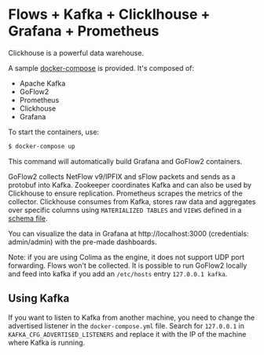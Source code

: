 # Flows + Kafka + Clicklhouse + Grafana + Prometheus

Clickhouse is a powerful data warehouse.

A sample [docker-compose](./docker-compose.yml) is provided.
It's composed of:
* Apache Kafka
* GoFlow2
* Prometheus
* Clickhouse
* Grafana

To start the containers, use:
```bash
$ docker-compose up
```

This command will automatically build Grafana and GoFlow2 containers.

GoFlow2 collects NetFlow v9/IPFIX and sFlow packets and sends as a protobuf into Kafka.
Zookeeper coordinates Kafka and can also be used by Clickhouse to ensure replication.
Prometheus scrapes the metrics of the collector.
Clickhouse consumes from Kafka, stores raw data and aggregates over specific columns
using `MATERIALIZED TABLES` and `VIEWS` defined in a [schema file](./clickhouse/create.sh).

You can visualize the data in Grafana at http://localhost:3000 (credentials: admin/admin) with the
pre-made dashboards.

Note: if you are using Colima as the engine, it does not support UDP port forwarding. Flows won't be collected.
It is possible to run GoFlow2 locally and feed into kafka if you add an `/etc/hosts` entry `127.0.0.1 kafka`.

## Using Kafka

If you want to listen to Kafka from another machine, you need to change the advertised listener in the `docker-compose.yml` file. Search for `127.0.0.1` in `KAFKA_CFG_ADVERTISED_LISTENERS` and replace it with the IP of the machine where Kafka is running.
